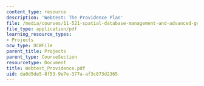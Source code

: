 ```yaml
---
content_type: resource
description: 'Webtest: The Providence Plan'
file: /media/courses/11-521-spatial-database-management-and-advanced-geographic-information-systems-spring-2003/da0d5de58f539e7e377aaf3c873d2365_Webtest_Providence.pdf
file_type: application/pdf
learning_resource_types:
- Projects
ocw_type: OCWFile
parent_title: Projects
parent_type: CourseSection
resourcetype: Document
title: Webtest_Providence.pdf
uid: da0d5de5-8f53-9e7e-377a-af3c873d2365
---
```

